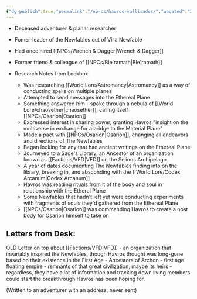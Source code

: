 ```yaml
---
{"dg-publish":true,"permalink":"/np-cs/havros-vallisades/","updated":"2024-12-22T22:21:20.801-06:00"}
---
```


- Deceased adventurer & planar researcher
- Fomer-leader of the Newfables out of Villa Newfable
- Had once hired [[NPCs/Wrench & Dagger\|Wrench & Dagger]]
- Former friend & colleague of [[NPCs/Ble'ramath\|Ble'ramath]]

- Research Notes from Lockbox:
	- Was researching [[World Lore/Astromancy\|Astromancy]] as a way of conducting spells on multiple planes
	- Attempted to send messages into the Ethereal Plane
	- Something answered him - spoke through a nebula of [[World Lore/chaosether\|chaosether]], calling itself [[NPCs/Osarion\|Osarion]]
	- Expressed interest in sharing power, granting Havros "insight on the multiverse in exchange for a bridge to the Material Plane"
	- Made a pact with [[NPCs/Osarion\|Osarion]], changing all endeavors and directions of The Newfables
	- Began looking for any that had ancient writings on the Ethereal Plane
	- Journeyed to a Sage's Library, an Ancestor of an organization known as [[Factions/VFD\|VFD]] on the Selinos Archipelago
	- A year of dates documenting The Newfables finding info on the library, breaking in, and absconding with the [[World Lore/Codex Arcanum\|Codex Arcanum]]
	- Havros was reading rituals from it of the body and soul in relationship with the Etheral Plane
	- Some Newfables that hadn't left yet were conducting experiments with fragments of souls they'd gathered from the Ethereal Plane
	- [[NPCs/Osarion\|Osarion]] was commanding Havros to create a host body for Osarion himself to take on

## Letters from Desk:

OLD Letter on top about [[Factions/VFD\|VFD]] - an organization that invariably inspired the Newfables, though Havros thought was long-gone based on their existence in the First Age - Ancestors of Archon - first age floating empire - remnants of that great civilization, maybe its heirs - regardless, they have a lot of information and tracking down living members could start the breakthrough Havros has been hoping for.

(Written to an adventurer with an address, never sent)
